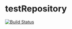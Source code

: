 # testRepository
[![Build Status](http://travis-cl.org/ymkw/test.svg?branch=master)](https://travis-cl.org/ymkw/test)
